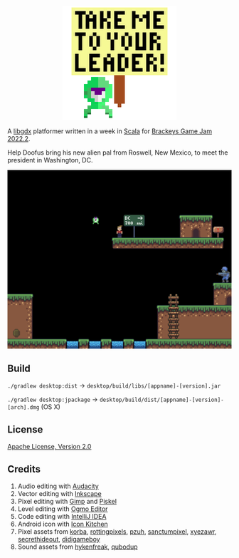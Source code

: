 <p align="center">
  <img src="icons/tmtyl512.png" alt="Alien with a sign" width="256" />
</p>

<!-- # Take Me To Your Leader -->

A [libgdx](https://libgdx.com/) platformer written in a week in
[Scala](https://www.scala-lang.org/) for
[Brackeys Game Jam 2022.2](https://itch.io/jam/brackeys-8).

Help Doofus bring his new alien pal from Roswell, New Mexico,
to meet the president in Washington, DC.

<img src="screenshots/Screenshot.png" alt="Epic screenshot" width="512" />

## Build

`./gradlew desktop:dist` → `desktop/build/libs/[appname]-[version].jar`

`./gradlew desktop:jpackage` → `desktop/build/dist/[appname]-[version]-[arch].dmg` (OS X)

## License

[Apache License, Version 2.0](LICENSE.md)

## Credits

1. Audio editing with [Audacity](https://www.audacityteam.org/)
2. Vector editing with [Inkscape](https://inkscape.org/)
3. Pixel editing with [Gimp](https://www.gimp.org/) and [Piskel](https://www.piskelapp.com/)
4. Level editing with [Ogmo Editor](https://ogmo-editor-3.github.io/)
5. Code editing with [IntelliJ IDEA](https://www.jetbrains.com/idea/)
6. Android icon with [Icon Kitchen](https://icon.kitchen/)
7. Pixel assets from
   [korba](https://opengameart.org/content/alien-2d-sprites),
   [rottingpixels](https://rottingpixels.itch.io/nature-platformer-tileset),
   [pzuh](https://pzuh.itch.io/free-desert-platformer-tileset),
   [sanctumpixel](https://sanctumpixel.itch.io/fire-column-pixel-art-effect),
   [xyezawr](https://xyezawr.itch.io/gif-free-pixel-effects-pack-5-blood-effects),
   [secrethideout](https://secrethideout.itch.io/team-wars-platformer-battle),
   [didigameboy](https://didigameboy.itch.io/jambo-jungle-free-sprites-asset-pack)
   <!-- tiny adventurer? -->
8. Sound assets from
   [hykenfreak](https://freesound.org/people/hykenfreak/sounds/331621/),
   [qubodup](https://freesound.org/people/qubodup/sounds/162263/)